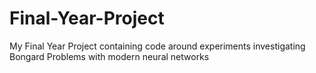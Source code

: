# Final-Year-Project
My Final Year Project containing code around experiments investigating Bongard Problems with modern neural networks
